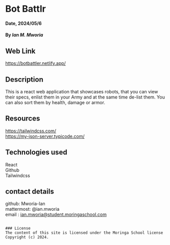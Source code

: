 # Bot Battlr

#### Date, 2024/05/6

#### By *Ian M. Mworia*

## Web Link
https://botbattler.netlify.app/

## Description
This is a react web application that showcases robots, that you can view their specs, enlist them in your Army and at the same time de-list them. You can also sort them by health, damage or armor.

## Resources 
https://tailwindcss.com/ <br>
https://my-json-server.typicode.com/

## Technologies used
React <br>
Github <br>
Tailwindcss

## contact details
github: Mworia-Ian <br>
mattermost: @ian.mworia <br>
email : ian.mworia@student.moringaschool.com

```

### License
The content of this site is licensed under the Moringa School license
Copyright (c) 2024.